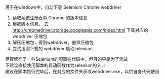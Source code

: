 用于在windows中，自动下载 Selenium Chrome webdriver  

1. 读取系统注册表中 Chrome 的版本信息  
2. 根据版本信息， 去 http://chromedriver.storage.googleapis.com/index.html 下载对应的webdriver 压缩包  
3. 解压压缩包，得到webdriver，删除压缩包  
4. 尝试用刚下载的 webdriver 启动selenium  

尽管留存了一些Selenium的配置在代码中，但目的只是为了测试  
不建议直接使用脚本的启动函数作为selenium的入口  
建议在脚本执行完毕后，在对应的文件夹获取webdriver.exe，以供自身代码使用  
